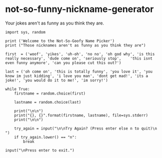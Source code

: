 # not-so-funny-nickname-generator
Your jokes aren't as funny as you think they are.

    import sys, random

    print ('Welcome to the Not-So-Goofy Name Picker')
    print ("Those nicknames aren't as funny as you think they are")

    first  = ('woof', 'yikes', 'uh-oh', 'no no', 'oh god why', 'is this really necessary', 'dude come on', 'seriously stop',    'this isnt even funny anymore', 'can you please cut this out?')

    last = ('oh come on', 'this is totally funny', 'you love it', 'you know im just kidding', 'i love you man', 'dont get mad!', 'its a joke!', 'you would do it to me!', 'im sorry!')

    while True:
        firstname = random.choice(first)
    
        lastname = random.choice(last)
    
        print("\n\n")
        print("{}, {}".format(firstname, lastname), file=sys.stderr)
        print("\n\n")
    
        try_again = input("\n\nTry Again? (Press enter else n to quit)\n ")
        if try_again.lower() == "n":
            break
        
    input("\nPress enter to exit.")
